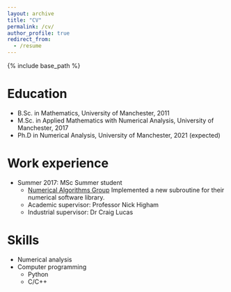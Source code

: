 ```yaml
---
layout: archive
title: "CV"
permalink: /cv/
author_profile: true
redirect_from:
  - /resume
---
```


{% include base_path %}

Education
======
* B.Sc. in Mathematics, University of Manchester, 2011
* M.Sc. in Applied Mathematics with Numerical Analysis, University of Manchester, 2017
* Ph.D in Numerical Analysis, University of Manchester, 2021 (expected)

Work experience
======
* Summer 2017: MSc Summer student  
  * [Numerical Algorithms Group](https://www.nag.co.uk/)
    Implemented a new subroutine for their numerical software library.  
  * Academic supervisor: Professor Nick Higham
  * Industrial supervisor: Dr Craig Lucas

  
Skills
======
* Numerical analysis
* Computer programming
  * Python
  * C/C++

<!---
Publications
======
  <ul>{% for post in site.publications %}
    {% include archive-single-cv.html %}
  {% endfor %}</ul>

<!---
Talks
======
  <ul>{% for post in site.talks %}
    {% include archive-single-talk-cv.html %}
  {% endfor %}</ul>
<!---  
Teaching
======
  <ul>{% for post in site.teaching %}
    {% include archive-single-cv.html %}
  {% endfor %}</ul>
<!---
Service and leadership
======
* Currently signed in to 43 different slack teams

-->
